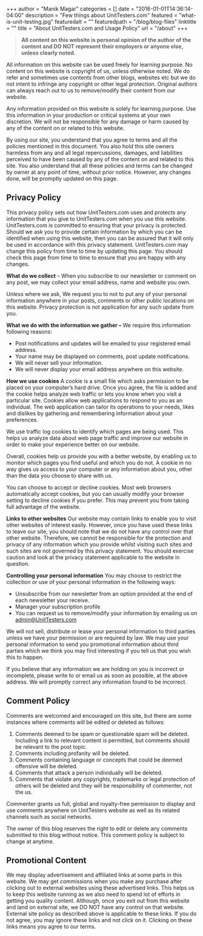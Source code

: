 +++
author = "Manik Magar"
categories = []
date = "2016-01-01T14:36:14-04:00"
description = "Few things about UnitTesters.com"
featured = "what-is-unit-testing.jpg"
featuredalt = ""
featuredpath = "/blog/blog-files"
linktitle = ""
title = "About UnitTesters.com and Usage Policy"
url = "/about"
+++
> **All content on this website is personal opinion of the author of the content and DO NOT represent their employers or anyone else, unless clearly noted.**

All information on this website can be used freely for learning purpose. No content on this website is copyright of us, unless otherwise noted. We do refer and sometimes use contents from other blogs, websites etc but we do not intent to infringe any copyright or other legal protection. Original authors can always reach out to us to remove/modify their content from our website.

Any information provided on this website is solely for learning purpose. Use this information in your production or critical systems at your own discretion. We will not be responsible for any damage or harm caused by any of the content on or related to this website.

By using our site, you understand that you agree to terms and all the policies mentioned in this document. You also hold this site owners harmless from any and all legal repercussions, damages, and liabilities perceived to have been caused by any of the content on and related to this site. You also understand that all these policies and terms can be changed by owner at any point of time, without prior notice. However, any changes done, will be promptly updated on this page.

## Privacy Policy

This privacy policy sets out how UnitTesters.com uses and protects any information that you give to UnitTesters.com when you use this website.
UnitTesters.com is committed to ensuring that your privacy is protected. Should we ask you to provide certain information by which you can be identified when using this website, then you can be assured that it will only be used in accordance with this privacy statement.
UnitTesters.com may change this policy from time to time by updating this page. You should check this page from time to time to ensure that you are happy with any changes.

**What do we collect** –
When you subscribe to our newsletter or comment on any post, we may collect your email address, name and website you own.

Unless where we ask, We request you to not to put any of your personal information anywhere in your posts, comments or other public locations on this website. Privacy protection is not application for any such update from you.

**What we do with the information we gather –**
We require this information following reasons:

- Post notifications and updates will be emailed to your registered email address.
- Your name may be displayed on comments, post update notifications.
- We will never sell your information.
- We will never display your email address anywhere on this website.

**How we use cookies**
A cookie is a small file which asks permission to be placed on your computer’s hard drive. Once you agree, the file is added and the cookie helps analyze web traffic or lets you know when you visit a particular site. Cookies allow web applications to respond to you as an individual. The web application can tailor its operations to your needs, likes and dislikes by gathering and remembering information about your preferences.

We use traffic log cookies to identify which pages are being used. This helps us analyze data about web page traffic and improve our website in order to make your experience better on our website.

Overall, cookies help us provide you with a better website, by enabling us to monitor which pages you find useful and which you do not. A cookie in no way gives us access to your computer or any information about you, other than the data you choose to share with us.

You can choose to accept or decline cookies. Most web browsers automatically accept cookies, but you can usually modify your browser setting to decline cookies if you prefer. This may prevent you from taking full advantage of the website.

**Links to other websites**
Our website may contain links to enable you to visit other websites of interest easily. However, once you have used these links to leave our site, you should note that we do not have any control over that other website. Therefore, we cannot be responsible for the protection and privacy of any information which you provide whilst visiting such sites and such sites are not governed by this privacy statement. You should exercise caution and look at the privacy statement applicable to the website in question.

**Controlling your personal information**
You may choose to restrict the collection or use of your personal information in the following ways:

- Unsubscribe from our newsletter from an option provided at the end of each newsletter your receive.
- Manager your subscription profile
- You can request us to remove/modify your information by emailing us on admin@UnitTesters.com

We will not sell, distribute or lease your personal information to third parties unless we have your permission or are required by law. We may use your personal information to send you promotional information about third parties which we think you may find interesting if you tell us that you wish this to happen.

If you believe that any information we are holding on you is incorrect or incomplete, please write to or email us as soon as possible, at the above address. We will promptly correct any information found to be incorrect.

## Comment Policy

Comments are welcomed and encouraged on this site, but there are some instances where comments will be edited or deleted as follows:

1. Comments deemed to be spam or questionable spam will be deleted. Including a link to relevant content is permitted, but comments should be relevant to the post topic.
2. Comments including profanity will be deleted.
3. Comments containing language or concepts that could be deemed offensive will be deleted.
4. Comments that attack a person individually will be deleted.
5. Comments that violate any copyrights, trademarks or legal protection of others will be deleted and they will be responsibility of commenter, not the us.

Commenter grants us full, global and royalty-free permission to display and use comments anywhere on UnitTesters website as well as its related channels such as social networks.

The owner of this blog reserves the right to edit or delete any comments submitted to this blog without notice. This comment policy is subject to change at anytime.

## Promotional Content
We may display advertisement and affiliated links at some parts in this website. We may get commissions when you make any purchase after clicking out to external websites using these advertised links. This helps us to keep this website running as we also need to spend lot of efforts in getting you quality content. Although, once you exit out from this website and land on external site, we DO NOT have any control on that website. External site policy as described above is applicable to these links. If you do not agree, you may ignore these links and not click on it. Clicking on these links means you agree to our terms.
